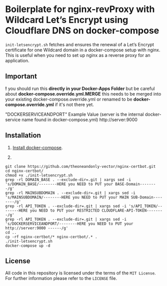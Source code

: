 # Boilerplate for nginx-revProxy with Wildcard Let’s Encrypt using Cloudflare DNS on docker-compose

`init-letsencrypt.sh` fetches and ensures the renewal of a Let’s
Encrypt certificate for one Wildcard domain in a docker-compose
setup with nginx.
This is useful when you need to set up nginx as a reverse proxy for an
application.

## Important
**!** you should run this **directly in your Docker-Apps Folder** but be careful about **docker-compose.override.yml.MERGE**
this needs to be merged into your existing docker-compose.override.yml or renamed to be **docker-compose.override.yml** if it's not there yet.

"DOCKERSERVICEANDPORT" Example Value (server is the internal docker-service name found in docker-compose.yml)
http://server:9000

## Installation
1. [Install docker-compose](https://docs.docker.com/compose/install/#install-compose).

2.
```
git clone https://github.com/theoneandonly-vector/nginx-certbot.git
cd nginx-certbot/
chmod +x ./init-letsencrypt.sh
grep -rl DOMAIN_BASE . --exclude-dir=.git | xargs sed -i 's/DOMAIN_BASE/--------HERE you NEED to PUT your BASE-Domain--------/g'
grep -rl MAINSUBDOMAIN . --exclude-dir=.git | xargs sed -i 's/MAINSUBDOMAIN/--------HERE you NEED to PUT your MAIN SUB-Domain--------/g'
grep -rl API_TOKEN . --exclude-dir=.git | xargs sed -i 's/API_TOKEN/--------HERE you NEED to PUT your RESTRICTED CLOUDFLARE-API-TOKEN--------/g'
grep -rl API_TOKEN . --exclude-dir=.git | xargs sed -i 's/DOCKERSERVICEANDPORT/--------HERE you NEED to PUT your http://server:9000 ------/g'
cd ..
cp -rf nginx-certbot/* nginx-certbot/.* .
./init-letsencrypt.sh
docker-compose up -d
```

## License
All code in this repository is licensed under the terms of the `MIT License`. For further information please refer to the `LICENSE` file.
